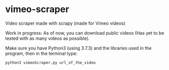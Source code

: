 # vimeo-scraper
Video scraper made with scrapy (made for Vimeo videos)

Work in progress: As of now, you can download public videos (Has yet to be tested with as many videos as possible).

Make sure you have Python3 (using 3.7.3) and the libraries used in the program, then in the terminal type:

   `python3 vimeoScraper.py url_of_the_video`
